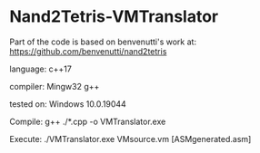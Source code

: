 # Nand2Tetris-VMTranslator

Part of the code is based on benvenutti's work at: https://github.com/benvenutti/nand2tetris

language: c++17

compiler: Mingw32 g++

tested on: Windows 10.0.19044

Compile: g++ ./*.cpp -o VMTranslator.exe

Execute: ./VMTranslator.exe VMsource.vm [ASMgenerated.asm]
